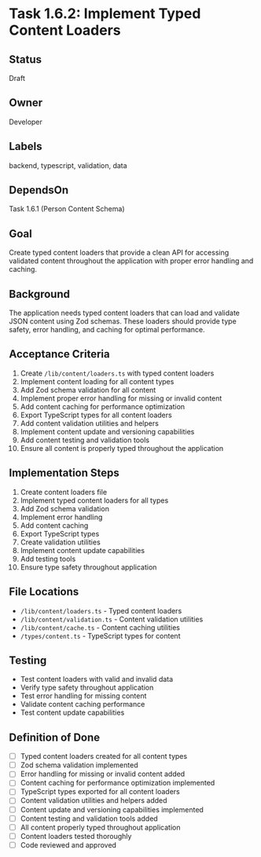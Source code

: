 # Task 1.6.2: Implement Typed Content Loaders

## Status
Draft

## Owner
Developer

## Labels
backend, typescript, validation, data

## DependsOn
Task 1.6.1 (Person Content Schema)

## Goal
Create typed content loaders that provide a clean API for accessing validated content throughout the application with proper error handling and caching.

## Background
The application needs typed content loaders that can load and validate JSON content using Zod schemas. These loaders should provide type safety, error handling, and caching for optimal performance.

## Acceptance Criteria
1. Create `/lib/content/loaders.ts` with typed content loaders
2. Implement content loading for all content types
3. Add Zod schema validation for all content
4. Implement proper error handling for missing or invalid content
5. Add content caching for performance optimization
6. Export TypeScript types for all content loaders
7. Add content validation utilities and helpers
8. Implement content update and versioning capabilities
9. Add content testing and validation tools
10. Ensure all content is properly typed throughout the application

## Implementation Steps
1. Create content loaders file
2. Implement typed content loaders for all types
3. Add Zod schema validation
4. Implement error handling
5. Add content caching
6. Export TypeScript types
7. Create validation utilities
8. Implement content update capabilities
9. Add testing tools
10. Ensure type safety throughout application

## File Locations
- `/lib/content/loaders.ts` - Typed content loaders
- `/lib/content/validation.ts` - Content validation utilities
- `/lib/content/cache.ts` - Content caching utilities
- `/types/content.ts` - TypeScript types for content

## Testing
- Test content loaders with valid and invalid data
- Verify type safety throughout application
- Test error handling for missing content
- Validate content caching performance
- Test content update capabilities

## Definition of Done
- [ ] Typed content loaders created for all content types
- [ ] Zod schema validation implemented
- [ ] Error handling for missing or invalid content added
- [ ] Content caching for performance optimization implemented
- [ ] TypeScript types exported for all content loaders
- [ ] Content validation utilities and helpers added
- [ ] Content update and versioning capabilities implemented
- [ ] Content testing and validation tools added
- [ ] All content properly typed throughout application
- [ ] Content loaders tested thoroughly
- [ ] Code reviewed and approved 